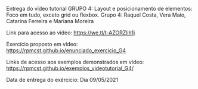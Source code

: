 Entrega do vídeo tutorial GRUPO 4: Layout e posicionamento de elementos: Foco em tudo, exceto grid ou flexbox.
Grupo 4: Raquel Costa, Vera Maio, Catarina Ferreira e Mariana Moreira

Link para acesso ao vídeo: https://we.tl/t-AZORZlih1j

Exercício proposto em vídeo: https://rpmcst.github.io/enunciado_exercicio_G4

Links de acesso aos exemplos demonstrados em vídeo: https://rpmcst.github.io/exemplos_videotutorial_G4/

Data de entrega do exércicio: Dia 09/05/2021

